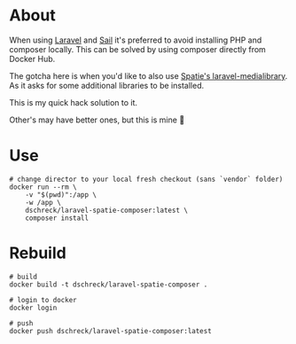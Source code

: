 # About
When using [Laravel](https://laravel.com/) and [Sail](https://laravel.com/docs/9.x/sail#main-content) it's preferred to avoid installing PHP and composer locally. This can be solved by using composer directly from Docker Hub.

The gotcha here is when you'd like to also use [Spatie's laravel-medialibrary](https://github.com/spatie/laravel-medialibrary). As it asks for some additional libraries to be installed. 

This is my quick hack solution to it.

Other's may have better ones, but this is mine 🤷

# Use
```shell
# change director to your local fresh checkout (sans `vendor` folder)
docker run --rm \
    -v "$(pwd)":/app \
    -w /app \
    dschreck/laravel-spatie-composer:latest \
    composer install
```

# Rebuild
```shell
# build
docker build -t dschreck/laravel-spatie-composer .

# login to docker
docker login

# push
docker push dschreck/laravel-spatie-composer:latest
```